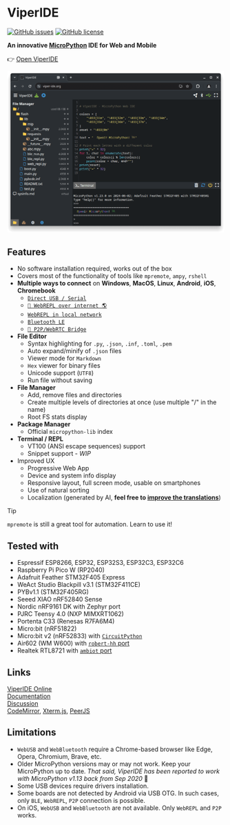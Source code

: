 # ViperIDE

<!-- [![StandWithUkraine](https://raw.githubusercontent.com/vshymanskyy/StandWithUkraine/main/badges/StandWithUkraine.svg)](https://github.com/vshymanskyy/StandWithUkraine/blob/main/docs/README.md) -->
[![GitHub issues](https://img.shields.io/github/issues-raw/vshymanskyy/ViperIDE?style=flat-square&label=issues&color=success)](https://github.com/vshymanskyy/ViperIDE/issues) 
[![GitHub license](https://img.shields.io/badge/license-MIT-blue?style=flat-square)](https://github.com/vshymanskyy/ViperIDE) 

**An innovative [MicroPython](https://micropython.org) IDE for Web and Mobile**

👉 <a href="https://viper-ide.org" target="_blank">Open ViperIDE</a>

[![image](docs/images/screenshot-desktop-chrome.png)](docs/images)

## Features

- No software installation required, works out of the box
- Covers most of the functionality of tools like `mpremote`, `ampy`, `rshell`
- **Multiple ways to connect** on **Windows**, **MacOS**, **Linux**, **Android**, **iOS**, **Chromebook**
  - [`Direct USB / Serial`](docs/USB-Serial-REPL.md)
  - [`🚧 WebREPL over internet 🌎`](docs/Web-REPL-Relay.md)
  - [`WebREPL in local network`](docs/Web-REPL-Server.md)
  - [`Bluetooth LE`](docs/Bluetooth-REPL.md)
  - [`🚧 P2P/WebRTC Bridge`](https://viper-ide.org/bridge.html)
- **File Editor**
  - Syntax highlighting for `.py`, `.json`, `.inf`, `.toml`, `.pem`
  - Auto expand/minify of `.json` files
  - Viewer mode for `Markdown`
  - `Hex` viewer for binary files
  - Unicode support (`UTF8`)
  - Run file without saving
- **File Manager**
  - Add, remove files and directories
  - Create multiple levels of directories at once (use multiple "/" in the name)
  - Root FS stats display
- **Package Manager**
  - Official `micropython-lib` index
- **Terminal / REPL**
  - VT100 (ANSI escape sequences) support
  - Snippet support - *WIP*
- Improved UX
  - Progressive Web App
  - Device and system info display
  - Responsive layout, full screen mode, usable on smartphones
  - Use of natural sorting
  - Localization (generated by AI, **feel free to [improve the translations](./lang)**)

> [!TIP]
> `mpremote` is still a great tool for automation. Learn to use it!

## Tested with

- Espressif ESP8266, ESP32, ESP32S3, ESP32C3, ESP32C6
- Raspberry Pi Pico W (RP2040)
- Adafruit Feather STM32F405 Express
- WeAct Studio Blackpill v3.1 (STM32F411CE)
- PYBv1.1 (STM32F405RG)
- Seeed XIAO nRF52840 Sense
- Nordic nRF9161 DK with Zephyr port
- PJRC Teensy 4.0 (NXP MIMXRT1062)
- Portenta C33 (Renesas R7FA6M4)
- Micro:bit (nRF51822)
- Micro:bit v2 (nRF52833) with [`CircuitPython`](https://circuitpython.org/board/microbit_v2)
- Air602 (WM W600) with [`robert-hh` port](https://github.com/robert-hh/Shared-Stuff/tree/master/w600_firmware)
- Realtek RTL8721 with [`ambiot` port](https://github.com/ambiot/micropython/releases)

## Links

[ViperIDE Online ](https://viper-ide.org)  
[Documentation](./docs/)  
[Discussion](https://github.com/orgs/micropython/discussions/15219)   
[CodeMirror](https://codemirror.net), [Xterm.js](https://xtermjs.org), [PeerJS](https://peerjs.com)

## Limitations

- `WebUSB` and `WebBluetooth` require a Chrome-based browser like Edge, Opera, Chromium, Brave, etc.
- Older MicroPython versions may or may not work. Keep your MicroPython up to date.
  *That said, ViperIDE has been reported to work with MicroPython v1.13 back from Sep 2020* 🤠
- Some USB devices require drivers installation.
- Some boards are not detected by Android via USB OTG. In such cases, only `BLE`, `WebREPL`, `P2P` connection is possible.
- On iOS, `WebUSB` and `WebBluetooth` are not available. Only `WebREPL` and `P2P` works.

